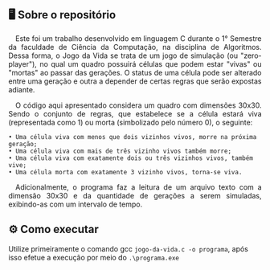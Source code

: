 ## 🖥️ Sobre o repositório
<p align="justify">&emsp;Este foi um trabalho desenvolvido em linguagem C durante o 1° Semestre da faculdade de Ciência da Computação, na disciplina de Algoritmos. Dessa forma, o Jogo da Vida se trata de um jogo de simulação (ou "zero-player"), no qual um quadro possuirá células que podem estar "vivas" ou "mortas" ao passar das gerações. O status de uma célula pode ser alterado entre uma geração e outra a depender de certas regras que serão expostas adiante.</p>
<p align="justify">&emsp;O código aqui apresentado considera um quadro com dimensões 30x30. Sendo o conjunto de regras, que estabelece se a célula estará viva (representada como 1) ou morta (simbolizado pelo número 0), o seguinte:</p>
  
    • Uma célula viva com menos que dois vizinhos vivos, morre na próxima geração;
    • Uma célula viva com mais de três vizinho vivos também morre;
    • Uma célula viva com exatamente dois ou três vizinhos vivos, também vive;
    • Uma célula morta com exatamente 3 vizinho vivos, torna-se viva.
    
 <p align="justify">&emsp;Adicionalmente, o programa faz a leitura de um arquivo texto com a dimensão 30x30 e da quantidade de gerações a serem simuladas, exibindo-as com um intervalo de tempo.</p>

## ⚙️ Como executar
Utilize primeiramente o comando gcc `jogo-da-vida.c -o programa`, após isso efetue a execução por meio do `.\programa.exe`
